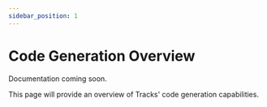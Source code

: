 ```yaml
---
sidebar_position: 1
---
```


# Code Generation Overview

Documentation coming soon.

This page will provide an overview of Tracks' code generation capabilities.
